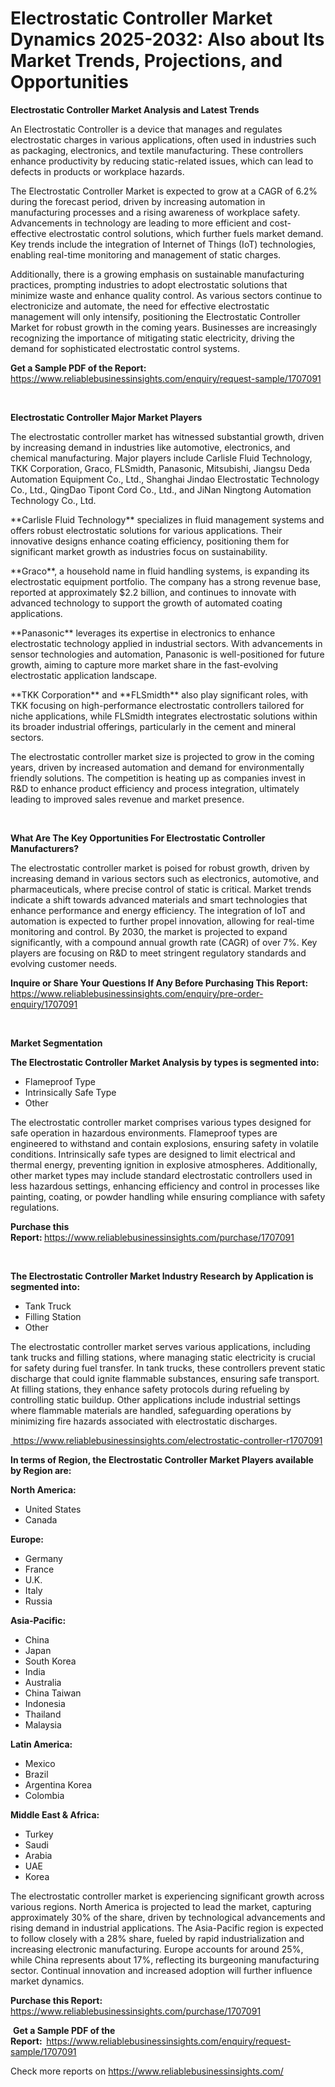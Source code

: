 <p><h1>Electrostatic Controller Market Dynamics 2025-2032: Also about Its Market Trends, Projections, and Opportunities</h1></p><p><strong>Electrostatic Controller Market Analysis and Latest Trends</strong></p>
<p><p>An Electrostatic Controller is a device that manages and regulates electrostatic charges in various applications, often used in industries such as packaging, electronics, and textile manufacturing. These controllers enhance productivity by reducing static-related issues, which can lead to defects in products or workplace hazards. </p><p>The Electrostatic Controller Market is expected to grow at a CAGR of 6.2% during the forecast period, driven by increasing automation in manufacturing processes and a rising awareness of workplace safety. Advancements in technology are leading to more efficient and cost-effective electrostatic control solutions, which further fuels market demand. Key trends include the integration of Internet of Things (IoT) technologies, enabling real-time monitoring and management of static charges. </p><p>Additionally, there is a growing emphasis on sustainable manufacturing practices, prompting industries to adopt electrostatic solutions that minimize waste and enhance quality control. As various sectors continue to electronicize and automate, the need for effective electrostatic management will only intensify, positioning the Electrostatic Controller Market for robust growth in the coming years. Businesses are increasingly recognizing the importance of mitigating static electricity, driving the demand for sophisticated electrostatic control systems.</p></p>
<p><strong>Get a Sample PDF of the Report:&nbsp;</strong> <a href="https://www.reliablebusinessinsights.com/enquiry/request-sample/1707091?utm_campaign=2450&utm_medium=2&utm_source=Github&utm_content=ia&utm_term=11022025&utm_id=electrostatic-controller">https://www.reliablebusinessinsights.com/enquiry/request-sample/1707091</a></p>
<p>&nbsp;</p>
<p><strong>Electrostatic Controller Major Market Players</strong></p>
<p><p>The electrostatic controller market has witnessed substantial growth, driven by increasing demand in industries like automotive, electronics, and chemical manufacturing. Major players include Carlisle Fluid Technology, TKK Corporation, Graco, FLSmidth, Panasonic, Mitsubishi, Jiangsu Deda Automation Equipment Co., Ltd., Shanghai Jindao Electrostatic Technology Co., Ltd., QingDao Tipont Cord Co., Ltd., and JiNan Ningtong Automation Technology Co., Ltd.</p><p>**Carlisle Fluid Technology** specializes in fluid management systems and offers robust electrostatic solutions for various applications. Their innovative designs enhance coating efficiency, positioning them for significant market growth as industries focus on sustainability.</p><p>**Graco**, a household name in fluid handling systems, is expanding its electrostatic equipment portfolio. The company has a strong revenue base, reported at approximately $2.2 billion, and continues to innovate with advanced technology to support the growth of automated coating applications.</p><p>**Panasonic** leverages its expertise in electronics to enhance electrostatic technology applied in industrial sectors. With advancements in sensor technologies and automation, Panasonic is well-positioned for future growth, aiming to capture more market share in the fast-evolving electrostatic application landscape.</p><p>**TKK Corporation** and **FLSmidth** also play significant roles, with TKK focusing on high-performance electrostatic controllers tailored for niche applications, while FLSmidth integrates electrostatic solutions within its broader industrial offerings, particularly in the cement and mineral sectors.</p><p>The electrostatic controller market size is projected to grow in the coming years, driven by increased automation and demand for environmentally friendly solutions. The competition is heating up as companies invest in R&D to enhance product efficiency and process integration, ultimately leading to improved sales revenue and market presence.</p></p>
<p>&nbsp;</p>
<p><strong>What Are The Key Opportunities For Electrostatic Controller Manufacturers?</strong></p>
<p><p>The electrostatic controller market is poised for robust growth, driven by increasing demand in various sectors such as electronics, automotive, and pharmaceuticals, where precise control of static is critical. Market trends indicate a shift towards advanced materials and smart technologies that enhance performance and energy efficiency. The integration of IoT and automation is expected to further propel innovation, allowing for real-time monitoring and control. By 2030, the market is projected to expand significantly, with a compound annual growth rate (CAGR) of over 7%. Key players are focusing on R&D to meet stringent regulatory standards and evolving customer needs.</p></p>
<p><strong>Inquire or Share Your Questions If Any Before Purchasing This Report:</strong> <a href="https://www.reliablebusinessinsights.com/enquiry/pre-order-enquiry/1707091?utm_campaign=2450&utm_medium=2&utm_source=Github&utm_content=ia&utm_term=11022025&utm_id=electrostatic-controller">https://www.reliablebusinessinsights.com/enquiry/pre-order-enquiry/1707091</a></p>
<p>&nbsp;</p>
<p><strong>Market Segmentation</strong></p>
<p><strong>The Electrostatic Controller Market Analysis by types is segmented into:</strong></p>
<p><ul><li>Flameproof Type</li><li>Intrinsically Safe Type</li><li>Other</li></ul></p>
<p><p>The electrostatic controller market comprises various types designed for safe operation in hazardous environments. Flameproof types are engineered to withstand and contain explosions, ensuring safety in volatile conditions. Intrinsically safe types are designed to limit electrical and thermal energy, preventing ignition in explosive atmospheres. Additionally, other market types may include standard electrostatic controllers used in less hazardous settings, enhancing efficiency and control in processes like painting, coating, or powder handling while ensuring compliance with safety regulations.</p></p>
<p><strong>Purchase this Report:&nbsp;</strong><a href="https://www.reliablebusinessinsights.com/purchase/1707091?utm_campaign=2450&utm_medium=2&utm_source=Github&utm_content=ia&utm_term=11022025&utm_id=electrostatic-controller">https://www.reliablebusinessinsights.com/purchase/1707091</a></p>
<p>&nbsp;</p>
<p><strong>The Electrostatic Controller Market Industry Research by Application is segmented into:</strong></p>
<p><ul><li>Tank Truck</li><li>Filling Station</li><li>Other</li></ul></p>
<p><p>The electrostatic controller market serves various applications, including tank trucks and filling stations, where managing static electricity is crucial for safety during fuel transfer. In tank trucks, these controllers prevent static discharge that could ignite flammable substances, ensuring safe transport. At filling stations, they enhance safety protocols during refueling by controlling static buildup. Other applications include industrial settings where flammable materials are handled, safeguarding operations by minimizing fire hazards associated with electrostatic discharges.</p></p>
<p><a href="https://www.reliablebusinessinsights.com/electrostatic-controller-r1707091?utm_campaign=2450&utm_medium=2&utm_source=Github&utm_content=ia&utm_term=11022025&utm_id=electrostatic-controller">&nbsp;https://www.reliablebusinessinsights.com/electrostatic-controller-r1707091</a></p>
<p><strong>In terms of Region, the Electrostatic Controller Market Players available by Region are:</strong></p>
<p>
    <p> <strong> North America: </strong>
        <ul>
            <li>United States</li>
            <li>Canada</li>
        </ul>
        </p> 
    <p> <strong> Europe: </strong>
        <ul>
            <li>Germany</li>
            <li>France</li>
            <li>U.K.</li>
            <li>Italy</li>
            <li>Russia</li>
        </ul>
        </p> 
    <p> <strong> Asia-Pacific: </strong>
        <ul>
            <li>China</li>
            <li>Japan</li>
            <li>South Korea</li>
            <li>India</li>
            <li>Australia</li>
            <li>China Taiwan</li>
            <li>Indonesia</li>
            <li>Thailand</li>
            <li>Malaysia</li>
        </ul>
        </p> 
    <p> <strong> Latin America: </strong>
        <ul>
            <li>Mexico</li>
            <li>Brazil</li>
            <li>Argentina Korea</li>
            <li>Colombia</li>
        </ul>
        </p> 
    <p> <strong> Middle East & Africa: </strong>
        <ul>
            <li>Turkey</li>
            <li>Saudi</li>
            <li>Arabia</li>
            <li>UAE</li>
            <li>Korea</li>
        </ul>
    </p>
    </p>
<p><p>The electrostatic controller market is experiencing significant growth across various regions. North America is projected to lead the market, capturing approximately 30% of the share, driven by technological advancements and rising demand in industrial applications. The Asia-Pacific region is expected to follow closely with a 28% share, fueled by rapid industrialization and increasing electronic manufacturing. Europe accounts for around 25%, while China represents about 17%, reflecting its burgeoning manufacturing sector. Continual innovation and increased adoption will further influence market dynamics.</p></p>
<p><strong>Purchase this Report: </strong><a href="https://www.reliablebusinessinsights.com/purchase/1707091?utm_campaign=2450&utm_medium=2&utm_source=Github&utm_content=ia&utm_term=11022025&utm_id=electrostatic-controller">https://www.reliablebusinessinsights.com/purchase/1707091</a></p>
<p>&nbsp;<strong>Get a Sample PDF of the Report:&nbsp;&nbsp;</strong><a href="https://www.reliablebusinessinsights.com/enquiry/request-sample/1707091?utm_campaign=2450&utm_medium=2&utm_source=Github&utm_content=ia&utm_term=11022025&utm_id=electrostatic-controller">https://www.reliablebusinessinsights.com/enquiry/request-sample/1707091</a></p>
<p><strong></strong></p>
<p>Check more reports on <a href="https://www.reliablebusinessinsights.com/?utm_campaign=2450&utm_medium=2&utm_source=Github&utm_content=ia&utm_term=11022025&utm_id=electrostatic-controller">https://www.reliablebusinessinsights.com/</a></p>